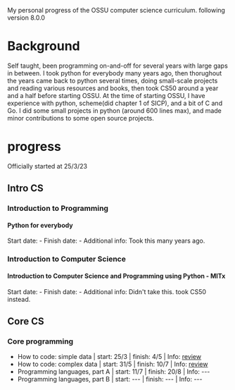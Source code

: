 
My personal progress of the OSSU computer science curriculum.
following version 8.0.0

# Background
Self taught, been programming on-and-off for several years with large gaps in between.
I took python for everybody many years ago, then thorughout the years came back to python several times, doing small-scale projects and reading various resources and books, then took CS50 around a year and a half before starting OSSU.
At the time of starting OSSU, I have experience with python, scheme(did chapter 1 of SICP), and a bit of C and Go.
I did some small projects in python (around 600 lines max), and made minor contributions to some open source projects.

# progress
Officially started at 25/3/23

## Intro CS
### Introduction to Programming
#### Python for everybody
Start date: -
Finish date: -
Additional info: Took this many years ago.

### Introduction to Computer Science
#### Introduction to Computer Science and Programming using Python - MITx
Start date: -
Finish date: -
Additional info: Didn't take this. took CS50 instead.


## Core CS
### Core programming
- How to code: simple data      | start: 25/3 | finish: 4/5  | Info: [review](./reviews/How-to-code-course-review.md)
- How to code: complex data     | start: 31/5 | finish: 10/7 | Info: [review](./reviews/How-to-code-course-review.md)
- Programming languages, part A | start: 11/7 | finish: 20/8  | Info: ---
- Programming languages, part B | start: ---  | finish: ---  | Info: ---
